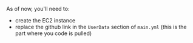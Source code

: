 As of now, you'll need to:
- create the EC2 instance
- replace the github link in the `UserData` section of `main.yml` (this is the part where you code is pulled)